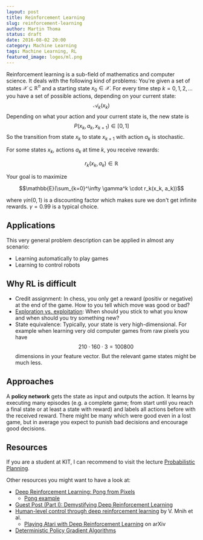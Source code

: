 ```yaml
---
layout: post
title: Reinforcement Learning
slug: reinforcement-learning
author: Martin Thoma
status: draft
date: 2016-08-02 20:00
category: Machine Learning
tags: Machine Learning, RL
featured_image: logos/ml.png
---
```

Reinforcement learning is a sub-field of mathematics and computer science. It
deals with the following kind of problems: You're given a set of states
$\mathcal{X} \subseteq \mathbb{R}^n$ and a starting state $x_0 \in \mathcal{X}$.
For every time step $k = 0, 1, 2, \dots$ you have a set of possible actions,
depending on your current state:
$$\mathcal{A}_k(x_k)$$
Depending on what your action and your current state is, the new state is
$$P(x_k, a_k, x_{k+1}) \in [0, 1]$$
So the transition from state $x_k$ to state $x_{k+1}$ with action $a_k$ is
stochastic.

For some states $x_k$, actions $a_k$ at time $k$, you receive rewards:

$$r_k(x_k, a_k) \in \mathbb{R}$$

Your goal is to maximize

$$\mathbb{E}(\sum_{k=0}^\infty \gamma^k \cdot r_k(x_k, a_k))$$

where $\gamma in (0, 1)$ is a discounting factor which makes sure we don't get
infinite rewards. $\gamma = 0.99$ is a typical choice.


## Applications

This very general problem description can be applied in almost any scenario:

* Learning automatically to play games
* Learning to control robots


## Why RL is difficult

* Credit assignment: In chess, you only get a reward (positiv or negative) at
  the end of the game. How to you tell which move was good or bad?
* [Exploration vs. exploitation](https://martin-thoma.com/probabilistische-planung/#exporation-exploitation):
  When should you stick to what you know and when should you try something new?
* State equivalence: Typically, your state is very high-dimensional. For example
  when learning very old computer games from raw pixels you have
  $$210 \cdot 160 \cdot 3 = 100800$$
  dimensions in your feature vector. But the relevant game states might be
  much less.


## Approaches

A **policy network** gets the state as input and outputs the action. It learns
by executing many episodes (e.g. a complete game; from start until you reach a
final state or at least a state with reward) and labels all actions before with
the received reward. There might be many which were good even in a lost game,
but in average you expect to punish bad decisions and encourage good decisions.


## Resources

If you are a student at KIT, I can recommend to visit the lecture
[Probabilistic Planning](https://martin-thoma.com/probabilistische-planung/).

Other resources you might want to have a look at:

* [Deep Reinforcement Learning: Pong from Pixels](http://karpathy.github.io/2016/05/31/rl/)
    * [Pong example](https://gist.github.com/karpathy/a4166c7fe253700972fcbc77e4ea32c5)
* [Guest Post (Part I): Demystifying Deep Reinforcement Learning](https://www.nervanasys.com/demystifying-deep-reinforcement-learning/)
* [Human-level control through deep reinforcement learning](http://www.nature.com/nature/journal/v518/n7540/pdf/nature14236.pdf) by V. Mnih et al.
    * [Playing Atari with Deep Reinforcement Learning](http://arxiv.org/abs/1312.5602) on arXiv
* [Deterministic Policy Gradient Algorithms](http://jmlr.org/proceedings/papers/v32/silver14.pdf)